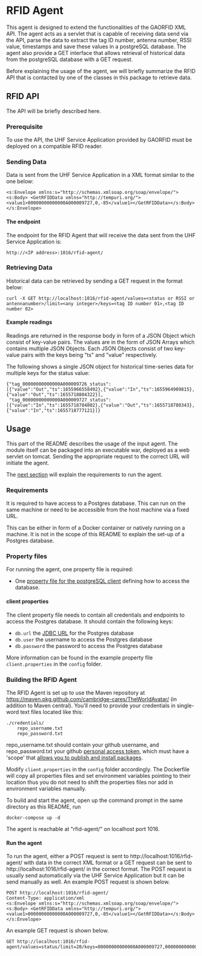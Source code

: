 # RFID Agent

This agent is designed to extend the functionalities of the GAORFID XML API. The agent acts as a servlet that is capable of receiving data send via the API,
parse the data to extract the tag ID number, antenna number, RSSI value, timestamps and save these values in a postgreSQL database. The agent also provide
a GET interface that allows retrieval of historical data from the postgreSQL database with a GET request.

Before explaining the usage of the agent, we will briefly summarize the RFID API that is contacted by one of the classes in this package to retrieve data.

## RFID API

The API will be briefly described here. 

### Prerequisite
To use the API, the UHF Service Application provided by GAORFID must be deployed on a compatible RFID reader.

### Sending Data
Data is sent from the UHF Service Application in a XML format similar to the one below:
```
<s:Envelope xmlns:s="http://schemas.xmlsoap.org/soap/envelope/"> <s:Body> <GetRFIDData xmlns="http://tempuri.org/"><value1>00000000000000A000009727,0,-85</value1></GetRFIDData></s:Body></s:Envelope>
```

#### The endpoint
The endpoint for the RFID Agent that will receive the data sent from the UHF Service Application is:
``` 
http://<IP address>:1016/rfid-agent/
```

### Retrieving Data
Historical data can be retrieved by sending a GET request in the format below:
```
curl -X GET http://localhost:1016/rfid-agent/values=<status or RSSI or antennanumber>/limit=<any integer>/keys=<tag ID number 01>,<tag ID number 02>
```

#### Example readings
Readings are returned in the response body in form of a JSON Object which consist of key-value pairs. The values are in the form of JSON Arrays 
which contains multiple JSON Objects. Each JSON Objects consist of two key-value pairs with the keys being "ts" and "value" respectively.

The following shows a single JSON object for historical time-series data for multiple keys for the status value:
```
{"tag_00000000000000A000009726_status":[{"value":"Out","ts":1655966558492},{"value":"In","ts":1655964909815},{"value":"Out","ts":1655718804322}],
 "tag_00000000000000A000009727_status":[{"value":"In","ts":1655718784802},{"value":"Out","ts":1655718780343},{"value":"In","ts":1655718777121}]}
```

## Usage 
This part of the README describes the usage of the input agent. The module itself can be packaged into an executable war, deployed as a web servlet on tomcat. 
Sending the appropriate request to the correct URL will initiate the agent.

The [next section](#requirements) will explain the requirements to run the agent.

### Requirements
It is required to have access to a Postgres database. This can run on the same machine or need to be accessible from the host machine via a fixed URL.

This can be either in form of a Docker container or natively running on a machine. It is not in the scope of this README
to explain the set-up of a Postgres database.

### Property files
For running the agent, one property file is required:
- One [property file for the postgreSQL client](#client-properties) defining how to access the database.

#### client properties
The client property file needs to contain all credentials and endpoints to access the Postgres database. It should contain the following keys:
- `db.url` the [JDBC URL](https://www.postgresql.org/docs/7.4/jdbc-use.html) for the Postgres database
- `db.user` the username to access the Postgres database
- `db.password` the password to access the Postgres database

More information can be found in the example property file `client.properties` in the `config` folder.

### Building the RFID Agent
The RFID Agent is set up to use the Maven repository at https://maven.pkg.github.com/cambridge-cares/TheWorldAvatar/ (in addition to Maven central).
You'll need to provide  your credentials in single-word text files located like this:
```
./credentials/
    repo_username.txt
    repo_password.txt
```

repo_username.txt should contain your github username, and repo_password.txt your github [personal access token](https://docs.github.com/en/github/authenticating-to-github/creating-a-personal-access-token),
which must have a 'scope' that [allows you to publish and install packages](https://docs.github.com/en/packages/working-with-a-github-packages-registry/working-with-the-apache-maven-registry#authenticating-to-github-packages).

Modify `client.properties` in the `config` folder accordingly. The Dockerfile will copy all properties files and set environment variables pointing 
to their location thus you do not need to shift the properties files nor add in environment variables manually.

To build and start the agent, open up the command prompt in the same directory as this README, run
```
docker-compose up -d
```

The agent is reachable at "rfid-agent/" on localhost port 1016.


#### Run the agent
To run the agent, either a POST request is sent to http://localhost:1016/rfid-agent/ with data in the correct XML format or a GET request can be sent to http://localhost:1016/rfid-agent/ in the correct format. The POST request 
is usually send automatically via the UHF Service Application but it can be send manually as well.
An example POST request is shown below.
```
POST http://localhost:1016/rfid-agent/
Content-Type: application/xml
<s:Envelope xmlns:s="http://schemas.xmlsoap.org/soap/envelope/"> <s:Body> <GetRFIDData xmlns="http://tempuri.org/"><value1>00000000000000A000009727,0,-85</value1></GetRFIDData></s:Body></s:Envelope>
```

An example GET request is shown below.
```
GET http://localhost:1016/rfid-agent/values=status/limit=20/keys=00000000000000A000009727,00000000000000A000009726
```
